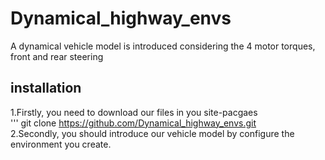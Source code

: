 # Dynamical_highway_envs
A dynamical vehicle model is introduced considering the 4 motor torques, front and rear steering  
## installation
1.Firstly, you need to download our files in you site-pacgaes  
   '''
   git clone https://github.com/Dynamical_highway_envs.git  
2.Secondly, you should introduce our vehicle model by configure the environment you create.
